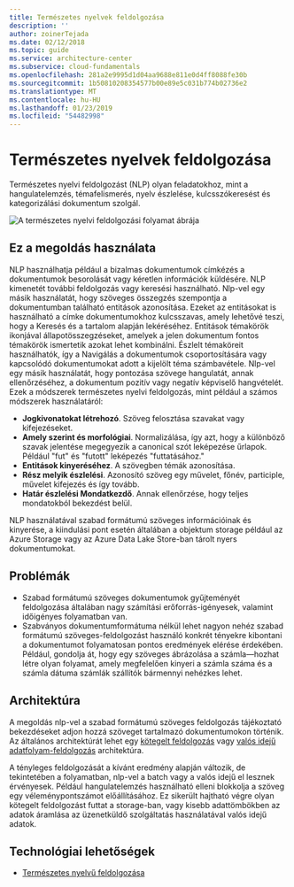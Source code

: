 ```yaml
---
title: Természetes nyelvek feldolgozása
description: ''
author: zoinerTejada
ms.date: 02/12/2018
ms.topic: guide
ms.service: architecture-center
ms.subservice: cloud-fundamentals
ms.openlocfilehash: 281a2e9995d1d04aa9688e811e0d4ff8088fe30b
ms.sourcegitcommit: 1b50810208354577b00e89e5c031b774b02736e2
ms.translationtype: MT
ms.contentlocale: hu-HU
ms.lasthandoff: 01/23/2019
ms.locfileid: "54482998"
---
```

# <a name="natural-language-processing"></a>Természetes nyelvek feldolgozása

Természetes nyelvi feldolgozást (NLP) olyan feladatokhoz, mint a hangulatelemzés, témafelismerés, nyelv észlelése, kulcsszókeresést és kategorizálási dokumentum szolgál.

![A természetes nyelvi feldolgozási folyamat ábrája](./images/nlp-pipeline.png)

## <a name="when-to-use-this-solution"></a>Ez a megoldás használata

NLP használhatja például a bizalmas dokumentumok címkézés a dokumentumok besorolását vagy kéretlen információk küldésére. NLP kimenetét további feldolgozás vagy keresési használható. Nlp-vel egy másik használatát, hogy szöveges összegzés szempontja a dokumentumban található entitások azonosítása. Ezeket az entitásokat is használható a címke dokumentumokhoz kulcsszavas, amely lehetővé teszi, hogy a Keresés és a tartalom alapján lekéréséhez. Entitások témakörök ikonjával állapotösszegzéseket, amelyek a jelen dokumentum fontos témakörök ismertetik azokat lehet kombinálni. Észlelt témaköreit használhatók, így a Navigálás a dokumentumok csoportosítására vagy kapcsolódó dokumentumokat adott a kijelölt téma számbavétele. Nlp-vel egy másik használatát, hogy pontozása szövege hangulatát, annak ellenőrzéséhez, a dokumentum pozitív vagy negatív képviselő hangvételét. Ezek a módszerek természetes nyelvi feldolgozás, mint például a számos módszerek használatáról:

- **Jogkivonatokat létrehozó**. Szöveg felosztása szavakat vagy kifejezéseket.
- **Amely szerint és morfológiai**. Normalizálása, így azt, hogy a különböző szavak jelentése megegyezik a canonical szót leképezése űrlapok. Például "fut" és "futott" leképezés "futtatásához."
- **Entitások kinyeréséhez**. A szövegben témák azonosítása.
- **Rész melyik észlelési**. Azonosító szöveg egy művelet, főnév, participle, művelet kifejezés és így tovább.
- **Határ észlelési Mondatkezdő**. Annak ellenőrzése, hogy teljes mondatokból bekezdést belül.

NLP használatával szabad formátumú szöveges információinak és kinyerése, a kiindulási pont esetén általában a objektum storage például az Azure Storage vagy az Azure Data Lake Store-ban tárolt nyers dokumentumokat.

## <a name="challenges"></a>Problémák

- Szabad formátumú szöveges dokumentumok gyűjteményét feldolgozása általában nagy számítási erőforrás-igényesek, valamint időigényes folyamatban van.
- Szabványos dokumentumformátuma nélkül lehet nagyon nehéz szabad formátumú szöveges-feldolgozást használó konkrét tényekre kibontani a dokumentumot folyamatosan pontos eredmények elérése érdekében. Például, gondolja át, hogy egy szöveges ábrázolása a számla&mdash;hozhat létre olyan folyamat, amely megfelelően kinyeri a számla száma és a számla dátuma számlák szállítók bármennyi nehézkes lehet.

## <a name="architecture"></a>Architektúra

A megoldás nlp-vel a szabad formátumú szöveges feldolgozás tájékoztató bekezdéseket adjon hozzá szöveget tartalmazó dokumentumokon történik. Az általános architektúrát lehet egy [kötegelt feldolgozás](../big-data/batch-processing.md) vagy [valós idejű adatfolyam-feldolgozás](../big-data/real-time-processing.md) architektúra.

A tényleges feldolgozását a kívánt eredmény alapján változik, de tekintetében a folyamatban, nlp-vel a batch vagy a valós idejű el lesznek érvényesek. Például hangulatelemzés használható elleni blokkolja a szöveg egy véleménypontszámot előállításához. Ez sikerült hajtható végre olyan kötegelt feldolgozást futtat a storage-ban, vagy kisebb adattömbökben az adatok áramlása az üzenetküldő szolgáltatás használatával valós idejű adatok.

## <a name="technology-choices"></a>Technológiai lehetőségek

- [Természetes nyelvű feldolgozása](../technology-choices/natural-language-processing.md)
